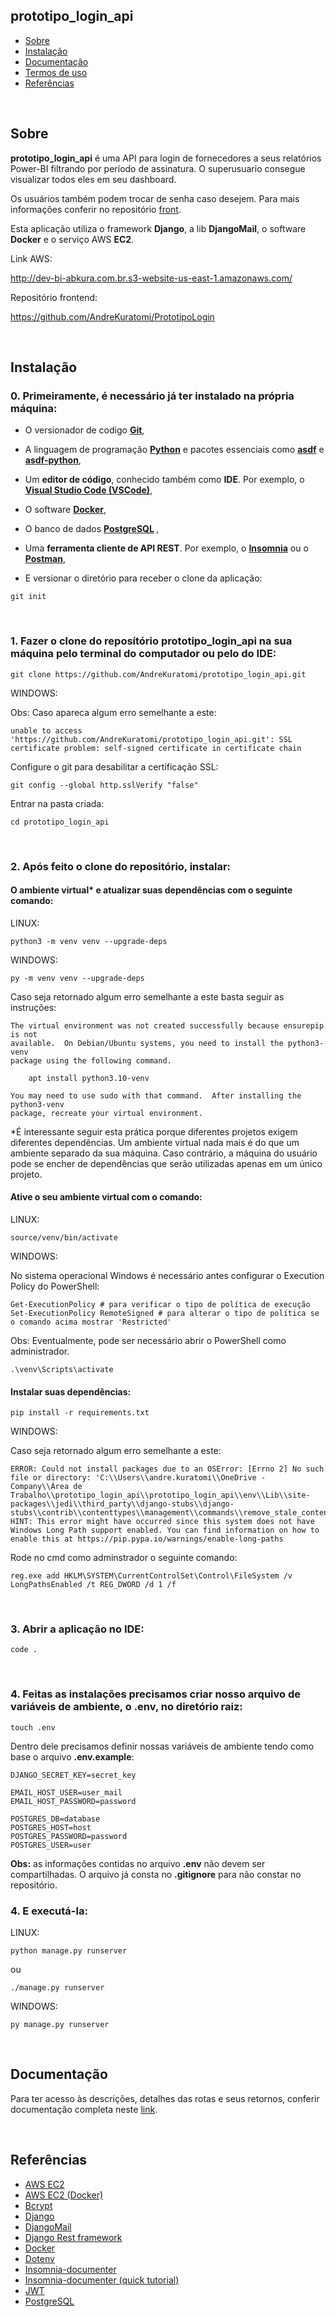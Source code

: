 ## prototipo_login_api

- [Sobre](#sobre)
- [Instalação](#instalação)
- [Documentação](#documentação)
- [Termos de uso](#termos-de-uso)
- [Referências](#referências)

<br>

## Sobre

<b>prototipo_login_api</b> é uma API para login de fornecedores a seus relatórios Power-BI filtrando por período de assinatura. O superusuario consegue visualizar todos eles em seu dashboard.

Os usuários também podem trocar de senha caso desejem. Para mais informações conferir no repositório [front](https://github.com/AndreKuratomi/PrototipoLogin).

Esta aplicação utiliza o framework <b>Django</b>, a lib <strong>DjangoMail</strong>, o software <b>Docker</b> e o serviço AWS <strong>EC2</strong>.
<br>


Link AWS:

http://dev-bi-abkura.com.br.s3-website-us-east-1.amazonaws.com/

Repositório frontend:

https://github.com/AndreKuratomi/PrototipoLogin

<br>

## Instalação

<h3>0. Primeiramente, é necessário já ter instalado na própria máquina:</h3>

- O versionador de codigo <b>[Git](https://git-scm.com/downloads)</b>,

- A linguagem de programação <b>[Python](https://www.python.org/downloads/)</b> e pacotes essenciais como <b>[asdf](https://asdf-vm.com/guide/getting-started.html)</b> e <b>[asdf-python](https://github.com/danhper/asdf-python)</b>,

- Um <b>editor de código</b>, conhecido também como <b>IDE</b>. Por exemplo, o <b>[Visual Studio Code (VSCode)](https://code.visualstudio.com/)</b>,

- O software <b>[Docker](https://docs.docker.com/)</b>,

- O banco de dados <b>[PostgreSQL](https://www.postgresql.org/)
</b>,

- Uma <b>ferramenta cliente de API REST</b>. Por exemplo, o <b>[Insomnia](https://insomnia.rest/download)</b> ou o <b>[Postman](https://www.postman.com/product/rest-client/)</b>,

- <p> E versionar o diretório para receber o clone da aplicação:</p>

```
git init
```

<br>

<h3>1. Fazer o clone do reposítório <b>prototipo_login_api</b> na sua máquina pelo terminal do computador ou pelo do IDE:</h3>

```
git clone https://github.com/AndreKuratomi/prototipo_login_api.git
```

WINDOWS:

Obs: Caso apareca algum erro semelhante a este: 

```
unable to access 'https://github.com/AndreKuratomi/prototipo_login_api.git': SSL certificate problem: self-signed certificate in certificate chain
```

Configure o git para desabilitar a certificação SSL:

```
git config --global http.sslVerify "false"
```


<p>Entrar na pasta criada:</p>

```
cd prototipo_login_api
```
<br>

<h3>2. Após feito o clone do repositório, instalar:</h3>

<h4>O ambiente virtual* e atualizar suas dependências com o seguinte comando:</h4>

LINUX:
```
python3 -m venv venv --upgrade-deps
```

WINDOWS:
```
py -m venv venv --upgrade-deps
```

Caso seja retornado algum erro semelhante a este basta seguir as instruções:

```
The virtual environment was not created successfully because ensurepip is not
available.  On Debian/Ubuntu systems, you need to install the python3-venv
package using the following command.

    apt install python3.10-venv

You may need to use sudo with that command.  After installing the python3-venv
package, recreate your virtual environment.
```

*É interessante seguir esta prática porque diferentes projetos exigem diferentes dependências. Um ambiente virtual nada mais é do que um ambiente separado da sua máquina. Caso contrário, a máquina do usuário pode se encher de dependências que serão utilizadas apenas em um único projeto.

<h4>Ative o seu ambiente virtual com o comando:</h4>

LINUX:
```
source/venv/bin/activate
```

WINDOWS:

No sistema operacional Windows é necessário antes configurar o Execution Policy do PowerShell:

```
Get-ExecutionPolicy # para verificar o tipo de política de execução
Set-ExecutionPolicy RemoteSigned # para alterar o tipo de política se o comando acima mostrar 'Restricted'
```
Obs: Eventualmente, pode ser necessário abrir o PowerShell como administrador.

```
.\venv\Scripts\activate
```


<h4>Instalar suas dependências:</h4>

```
pip install -r requirements.txt
```

WINDOWS:

Caso seja retornado algum erro semelhante a este:

```
ERROR: Could not install packages due to an OSError: [Errno 2] No such file or directory: 'C:\\Users\\andre.kuratomi\\OneDrive - Company\\Área de Trabalho\\prototipo_login_api\\prototipo_login_api\\env\\Lib\\site-packages\\jedi\\third_party\\django-stubs\\django-stubs\\contrib\\contenttypes\\management\\commands\\remove_stale_contenttypes.pyi'
HINT: This error might have occurred since this system does not have Windows Long Path support enabled. You can find information on how to enable this at https://pip.pypa.io/warnings/enable-long-paths
```

Rode no cmd como adminstrador o seguinte comando:

```
reg.exe add HKLM\SYSTEM\CurrentControlSet\Control\FileSystem /v LongPathsEnabled /t REG_DWORD /d 1 /f
```
<br>

<h3>3. Abrir a aplicação no IDE:</h3>

```
code .
```

<br>

<h3>4. Feitas as instalações precisamos criar nosso arquivo de variáveis de ambiente, o <b>.env</b>, no diretório raiz:</h3>

```
touch .env
```

Dentro dele precisamos definir nossas variáveis de ambiente tendo como base o arquivo <b>.env.example</b>:

```
DJANGO_SECRET_KEY=secret_key

EMAIL_HOST_USER=user_mail
EMAIL_HOST_PASSWORD=password

POSTGRES_DB=database
POSTGRES_HOST=host
POSTGRES_PASSWORD=password
POSTGRES_USER=user
```

<b>Obs:</b> as informações contidas no arquivo <b>.env</b> não devem ser compartilhadas. O arquivo já consta no <b>.gitignore</b> para não constar no repositório.

<h3>4. E executá-la:</h3>

LINUX:
```
python manage.py runserver
```
ou
```
./manage.py runserver
```

WINDOWS:
```
py manage.py runserver
```

<br>

## Documentação

Para ter acesso às descrições, detalhes das rotas e seus retornos, conferir documentação completa neste [link](https://insomnia-documentation-mauve.vercel.app/).

<br>

## Referências

- [AWS EC2](https://docs.aws.amazon.com/ec2/index.html)
- [AWS EC2 (Docker)](https://stackoverflow.com/questions/53974488/how-to-delete-and-recreate-a-postgres-database-using-a-single-docker-command)
- [Bcrypt](https://github.com/kelektiv/node.bcrypt.js)
- [Django](https://www.djangoproject.com/)
- [DjangoMail](https://docs.djangoproject.com/en/4.1/topics/email/)
- [Django Rest framework](https://www.django-rest-framework.org/#)
- [Docker](https://docs.docker.com/)
- [Dotenv](https://www.npmjs.com/package/dotenv)
- [Insomnia-documenter](https://www.npmjs.com/package/insomnia-documenter)
- [Insomnia-documenter (quick tutorial)](https://www.youtube.com/watch?v=pq2u3FqVVy8)
- [JWT](https://github.com/auth0/node-jsonwebtoken)
- [PostgreSQL](https://www.postgresql.org/)
